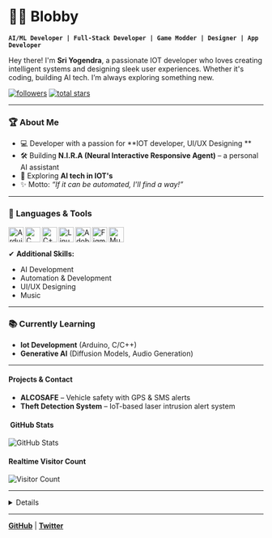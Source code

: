 # 🏄‍♂️ Blobby

**`AI/ML Developer | Full-Stack Developer | Game Modder | Designer | App Developer`**

Hey there! I'm **Sri Yogendra**, a passionate IOT developer who loves creating intelligent systems and designing sleek user experiences. Whether it's coding, building AI tech. I’m always exploring something new.

<p align="left">
   <a href="https://github.com/Yogi-sri?tab=followers">
      <img alt="followers" title="Follow me on Github" src="https://custom-icon-badges.demolab.com/github/followers/Yogi-sri?color=236ad3&labelColor=1155ba&style=for-the-badge&logo=person-add&label=Follow&logoColor=white"/></a>
   <a href="https://github.com/Yogi-sri?tab=repositories&sort=stargazers">
      <img alt="total stars" title="Total stars on GitHub" src="https://custom-icon-badges.demolab.com/github/stars/Yogi-sri?color=55960c&style=for-the-badge&labelColor=488207&logo=star"/></a>
</p>

---

### 🏆 **About Me**
- 💻 Developer with a passion for **IOT developer, UI/UX Designing **   
- 🛠 Building **N.I.R.A (Neural Interactive Responsive Agent)** – a personal AI assistant  
- 🌌 Exploring **AI tech in IOT's**  
- ✨ Motto: *“If it can be automated, I’ll find a way!”*

---

### 🧰 **Languages & Tools**


<img align="left" alt="Arduino" width="30px" src="https://cdn.jsdelivr.net/gh/devicons/devicon/icons/arduino/arduino-original.svg" />
<img align="left" alt="C" width="30px" src="https://cdn.jsdelivr.net/gh/devicons/devicon/icons/c/c-original.svg" />
<img align="left" alt="C++" width="30px" src="https://cdn.jsdelivr.net/gh/devicons/devicon/icons/cplusplus/cplusplus-original.svg" />
<img align="left" alt="Linux" width="30px" src="https://cdn.jsdelivr.net/gh/devicons/devicon/icons/linux/linux-original.svg" />
<img align="left" alt="Adobe" width="30px" src="https://cdn.jsdelivr.net/gh/devicons/devicon/icons/photoshop/photoshop-plain.svg" />
<img align="left" alt="Figma" width="30px" src="https://cdn.jsdelivr.net/gh/devicons/devicon/icons/figma/figma-original.svg" />
<img align="left" alt="Music" width="30px" src="https://img.icons8.com/color/48/music--v1.png" />

<br clear="left"/>


✔ **Additional Skills:**  
- AI Development  
- Automation & Development  
- UI/UX Designing
- Music

---

### 📚 **Currently Learning**
- **Iot Development** (Arduino, C/C++) 
- **Generative AI** (Diffusion Models, Audio Generation)   

---

####  Projects & Contact
- **ALCOSAFE** – Vehicle safety with GPS & SMS alerts  
- **Theft Detection System** – IoT-based laser intrusion alert system 

#### ​ GitHub Stats
![GitHub Stats](https://github-readme-stats.vercel.app/api?username=yourusername&show_icons=true&theme=radical)

#### Realtime Visitor Count
![Visitor Count](https://komarev.com/ghpvc/?username=yourusername&color=brightgreen)

---

<details>

My journey started during the my schooling with an ancient PC. From activating Windows (oops) to creating simple Arduino projects, I’ve come a long way.

**What’s Next?**  
- Building **powerful AI systems**  
- Creating **Ai Tech Iot products**  
- Designing tools that make tech fun & accessible  

</details>

---

[**GitHub**](https://github.com/Yogi-sri) | [**Twitter**](https://x.com/Yogi-sri)
